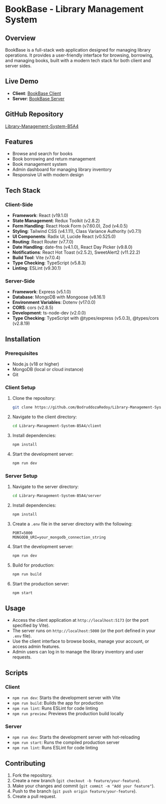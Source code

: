 # BookBase - Library Management System

## Overview
BookBase is a full-stack web application designed for managing library operations. It provides a user-friendly interface for browsing, borrowing, and managing books, built with a modern tech stack for both client and server sides.

## Live Demo
- **Client**: [BookBase Client](https://library-management-system-b5-a4.vercel.app/)
- **Server**: [BookBase Server](https://library-management-system-b5-a4-ge8.vercel.app/)

## GitHub Repository
[Library-Management-System-B5A4](https://github.com/BodruddozaRedoy/Library-Management-System-B5A4.git)

## Features
- Browse and search for books
- Book borrowing and return management
- Book management system
- Admin dashboard for managing library inventory
- Responsive UI with modern design

## Tech Stack

### Client-Side
- **Framework**: React (v19.1.0)
- **State Management**: Redux Toolkit (v2.8.2)
- **Form Handling**: React Hook Form (v7.60.0), Zod (v4.0.5)
- **Styling**: Tailwind CSS (v4.1.11), Class Variance Authority (v0.7.1)
- **UI Components**: Radix UI, Lucide React (v0.525.0)
- **Routing**: React Router (v7.7.0)
- **Date Handling**: date-fns (v4.1.0), React Day Picker (v9.8.0)
- **Notifications**: React Hot Toast (v2.5.2), SweetAlert2 (v11.22.2)
- **Build Tool**: Vite (v7.0.4)
- **Type Checking**: TypeScript (v5.8.3)
- **Linting**: ESLint (v9.30.1)

### Server-Side
- **Framework**: Express (v5.1.0)
- **Database**: MongoDB with Mongoose (v8.16.1)
- **Environment Variables**: Dotenv (v17.0.0)
- **CORS**: cors (v2.8.5)
- **Development**: ts-node-dev (v2.0.0)
- **Type Checking**: TypeScript with @types/express (v5.0.3), @types/cors (v2.8.19)

## Installation

### Prerequisites
- Node.js (v18 or higher)
- MongoDB (local or cloud instance)
- Git

### Client Setup
1. Clone the repository:
   ```bash
   git clone https://github.com/BodruddozaRedoy/Library-Management-System-B5A4.git
   ```
2. Navigate to the client directory:
   ```bash
   cd Library-Management-System-B5A4/client
   ```
3. Install dependencies:
   ```bash
   npm install
   ```
4. Start the development server:
   ```bash
   npm run dev
   ```

### Server Setup
1. Navigate to the server directory:
   ```bash
   cd Library-Management-System-B5A4/server
   ```
2. Install dependencies:
   ```bash
   npm install
   ```
3. Create a `.env` file in the server directory with the following:
   ```env
   PORT=5000
   MONGODB_URI=your_mongodb_connection_string
   ```
4. Start the development server:
   ```bash
   npm run dev
   ```
5. Build for production:
   ```bash
   npm run build
   ```
6. Start the production server:
   ```bash
   npm start
   ```

## Usage
- Access the client application at `http://localhost:5173` (or the port specified by Vite).
- The server runs on `http://localhost:5000` (or the port defined in your `.env` file).
- Use the client interface to browse books, manage your account, or access admin features.
- Admin users can log in to manage the library inventory and user requests.

## Scripts

### Client
- `npm run dev`: Starts the development server with Vite
- `npm run build`: Builds the app for production
- `npm run lint`: Runs ESLint for code linting
- `npm run preview`: Previews the production build locally

### Server
- `npm run dev`: Starts the development server with hot-reloading
- `npm run start`: Runs the compiled production server
- `npm run lint`: Runs ESLint for code linting

## Contributing
1. Fork the repository.
2. Create a new branch (`git checkout -b feature/your-feature`).
3. Make your changes and commit (`git commit -m "Add your feature"`).
4. Push to the branch (`git push origin feature/your-feature`).
5. Create a pull request.
